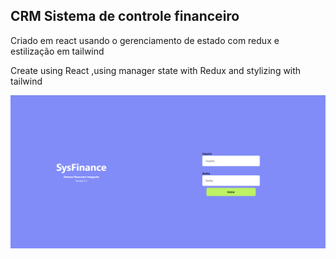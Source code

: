 <h2>CRM Sistema de controle financeiro</h2>

<p>Criado em react  usando o gerenciamento de estado com redux e estilização em tailwind</p>
<p>Create using React ,using manager state with Redux and stylizing with tailwind </p>

<img src="./src/assets/home.png">

